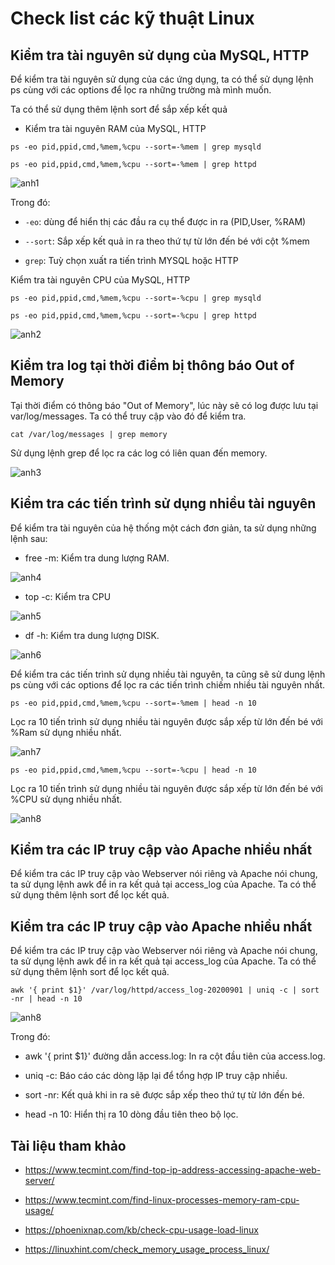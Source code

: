 # Check list các kỹ thuật Linux

## Kiểm tra tài nguyên sử dụng của MySQL, HTTP

Để kiểm tra tài nguyên sử dụng của các ứng dụng, ta có thể sử dụng lệnh ps cùng với các options để lọc ra những trường mà mình muốn.

Ta có thể sử dụng thêm lệnh sort để sắp xếp kết quả
- Kiểm tra tài nguyên RAM của MySQL, HTTP
```
ps -eo pid,ppid,cmd,%mem,%cpu --sort=-%mem | grep mysqld

ps -eo pid,ppid,cmd,%mem,%cpu --sort=-%mem | grep httpd
```

![anh1](https://image.prntscr.com/image/aGKG01ZnTbiAGC5uyodKfw.png)

Trong đó:

- `-eo`: dùng để hiển thị các đầu ra cụ thể được in ra (PID,User, %RAM)

- `--sort`: Sắp xếp kết quả in ra theo thứ tự từ lớn đến bé với cột %mem

- `grep`: Tuỳ chọn xuất ra tiến trình MYSQL hoặc HTTP

Kiểm tra tài nguyên CPU của MySQL, HTTP
```
ps -eo pid,ppid,cmd,%mem,%cpu --sort=-%cpu | grep mysqld

ps -eo pid,ppid,cmd,%mem,%cpu --sort=-%cpu | grep httpd
```
![anh2](https://image.prntscr.com/image/JzWiPDm9T9yeUFap6997QQ.png)

## Kiểm tra log tại thời điểm bị thông báo Out of Memory

Tại thời điểm có thông báo "Out of Memory", lúc này sẽ có log được lưu tại var/log/messages. Ta có thể truy cập vào đó để kiểm tra.
```
cat /var/log/messages | grep memory
```
Sử dụng lệnh grep để lọc ra các log có liên quan đến memory.

![anh3](https://image.prntscr.com/image/K3QGqIBwSQm-lOngRzQ4jw.png)

## Kiểm tra các tiến trình sử dụng nhiều tài nguyên

Để kiểm tra tài nguyên của hệ thống một cách đơn giản, ta sử dụng những lệnh sau:

- free -m: Kiểm tra dung lượng RAM.

![anh4](https://image.prntscr.com/image/NNU5fwrxTOS1SemfUheXSA.png)

- top -c: Kiểm tra CPU

![anh5](https://image.prntscr.com/image/JjlRs71cQeOPp_N0GlR9hA.png)

- df -h: Kiểm tra dung lượng DISK.

![anh6](https://image.prntscr.com/image/VhPCGAErToCHZcpuHA6gfA.png)

Để kiểm tra các tiến trình sử dụng nhiều tài nguyên, ta cũng sẽ sử dung lệnh ps cùng với các options để lọc ra các tiến trình chiếm nhiều tài nguyên nhất.
```
ps -eo pid,ppid,cmd,%mem,%cpu --sort=-%mem | head -n 10
```
Lọc ra 10 tiến trình sử dụng nhiều tài nguyên được sắp xếp từ lớn đến bé với %Ram sử dụng nhiều nhất.

![anh7](https://image.prntscr.com/image/gUgcIw_zRHO205ezE820LQ.png)

```
ps -eo pid,ppid,cmd,%mem,%cpu --sort=-%cpu | head -n 10
```

Lọc ra 10 tiến trình sử dụng nhiều tài nguyên được sắp xếp từ lớn đến bé với %CPU sử dụng nhiều nhất.

![anh8](https://image.prntscr.com/image/igAwGuerSl65tPU4Ekfapg.png)

## Kiểm tra các IP truy cập vào Apache nhiều nhất

Để kiểm tra các IP truy cập vào Webserver nói riêng và Apache nói chung, ta sử dụng lệnh awk để in ra kết quả tại access_log của Apache. Ta có thể sử dụng thêm lệnh sort để lọc kết quả.


##  Kiểm tra các IP truy cập vào Apache nhiều nhất
Để kiểm tra các IP truy cập vào Webserver nói riêng và Apache nói chung, ta sử dụng lệnh awk để in ra kết quả tại access_log của Apache. Ta có thể sử dụng thêm lệnh sort để lọc kết quả.
```
awk '{ print $1}' /var/log/httpd/access_log-20200901 | uniq -c | sort -nr | head -n 10
```
![anh8](https://image.prntscr.com/image/3_LOl82dTwK9Hj323IJXfg.png)

Trong đó:

- awk '{ print $1}' đường dẫn access.log: In ra cột đầu tiên của access.log.

- uniq -c: Báo cáo các dòng lặp lại để tổng hợp IP truy cập nhiều.

- sort -nr: Kết quả khi in ra sẽ được sắp xếp theo thứ tự từ lớn đến bé.

- head -n 10: Hiển thị ra 10 dòng đầu tiên theo bộ lọc.

## Tài liệu tham khảo
- https://www.tecmint.com/find-top-ip-address-accessing-apache-web-server/

- https://www.tecmint.com/find-linux-processes-memory-ram-cpu-usage/

- https://phoenixnap.com/kb/check-cpu-usage-load-linux

- https://linuxhint.com/check_memory_usage_process_linux/
